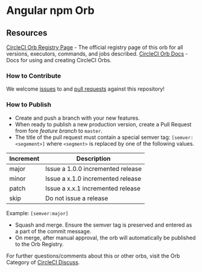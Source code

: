 # Angular npm Orb
<!---
[![CircleCI Build Status](https://circleci.com/gh/code0987/angular-npm-orb.svg?style=shield "CircleCI Build Status")](https://circleci.com/gh/code0987/angular-npm-orb) [![CircleCI Orb Version](https://img.shields.io/badge/endpoint.svg?url=https://badges.circleci.io/orb/code0987/angular-npm-orb)](https://circleci.com/orbs/registry/orb/code0987/angular-npm-orb) [![GitHub License](https://img.shields.io/badge/license-MIT-lightgrey.svg)](https://raw.githubusercontent.com/code0987/angular-npm-orb/master/LICENSE) [![CircleCI Community](https://img.shields.io/badge/community-CircleCI%20Discuss-343434.svg)](https://discuss.circleci.com/c/ecosystem/orbs)

--->

## Resources

[CircleCI Orb Registry Page](https://circleci.com/orbs/registry/orb/code0987/angular-npm-orb) - The official registry page of this orb for all versions, executors, commands, and jobs described.
[CircleCI Orb Docs](https://circleci.com/docs/2.0/orb-intro/#section=configuration) - Docs for using and creating CircleCI Orbs.

### How to Contribute

We welcome [issues](https://github.com/code0987/angular-npm-orb/issues) to and [pull requests](https://github.com/code0987/angular-npm-orb/pulls) against this repository!

### How to Publish
* Create and push a branch with your new features.
* When ready to publish a new production version, create a Pull Request from fore _feature branch_ to `master`.
* The title of the pull request must contain a special semver tag: `[semver:<segement>]` where `<segment>` is replaced by one of the following values.

| Increment | Description|
| ----------| -----------|
| major     | Issue a 1.0.0 incremented release|
| minor     | Issue a x.1.0 incremented release|
| patch     | Issue a x.x.1 incremented release|
| skip      | Do not issue a release|

Example: `[semver:major]`

* Squash and merge. Ensure the semver tag is preserved and entered as a part of the commit message.
* On merge, after manual approval, the orb will automatically be published to the Orb Registry.


For further questions/comments about this or other orbs, visit the Orb Category of [CircleCI Discuss](https://discuss.circleci.com/c/orbs).

